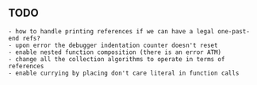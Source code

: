 TODO
----
    - how to handle printing references if we can have a legal one-past-end refs?
    - upon error the debugger indentation counter doesn't reset
    - enable nested function composition (there is an error ATM)
	- change all the collection algorithms to operate in terms of references
    - enable currying by placing don't care literal in function calls
